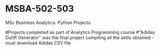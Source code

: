 # MSBA-502-503
MSc Business Analytics: Python Projects

#Projects completed as part of Analytics Programming course
#"Adidas Outift Generator" was the final project compiling all the skills obtained - must download Adidas CSV file

